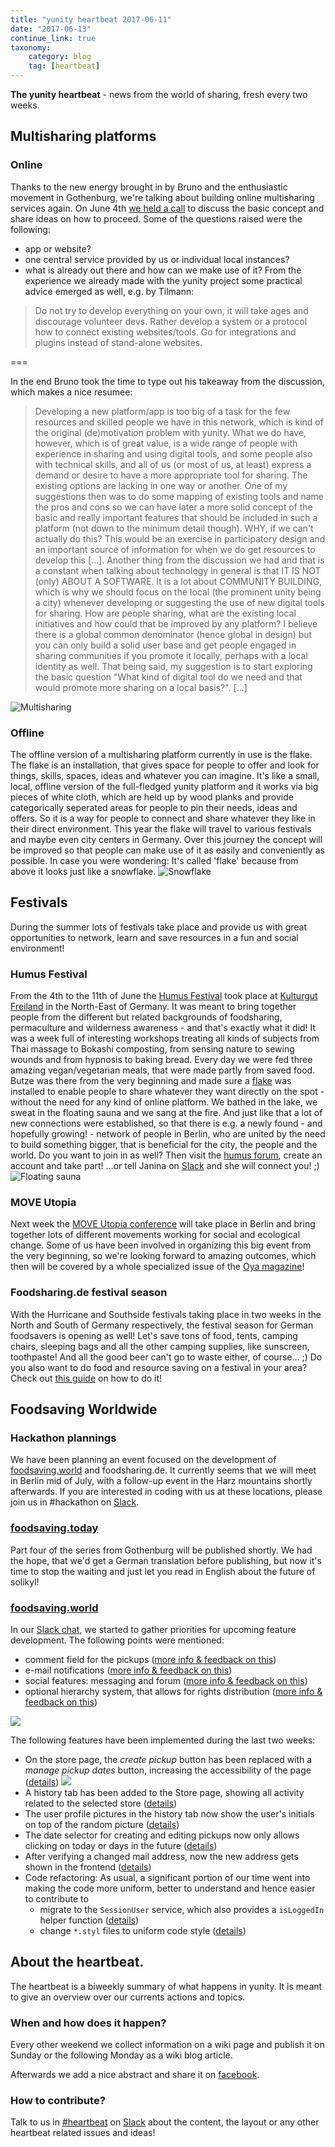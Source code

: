 ```yaml
---
title: "yunity heartbeat 2017-06-11"
date: "2017-06-13"
continue_link: true
taxonomy:
    category: blog
    tag: [heartbeat]
---
```


**The yunity heartbeat** - news from the world of sharing, fresh every two weeks.

## Multisharing platforms

### Online

Thanks to the new energy brought in by Bruno and the enthusiastic movement in Gothenburg, we're talking about building online multisharing services again. On June 4th [we held a call](https://yunity.atlassian.net/wiki/display/MULTI/2017-06-04+Conference+call) to discuss the basic concept and share ideas on how to proceed. Some of the questions raised were the following:
* app or website?
* one central service provided by us or individual local instances?
* what is already out there and how can we make use of it?
From the experience we already made with the yunity project some practical advice emerged as well, e.g. by Tilmann:
> Do not try to develop everything on your own, it will take ages and discourage volunteer devs. Rather develop a system or a protocol how to connect existing websites/tools. Go for integrations and plugins instead of stand-alone websites.

===

In the end Bruno took the time to type out his takeaway from the discussion, which makes a nice resumee:
> Developing a new platform/app is too big of a task for the few resources and skilled people we have in this network, which is kind of the original (de)motivation problem with yunity. What we do have, however, which is of great value, is a wide range of people with experience in sharing and using digital tools, and some people also with technical skills, and all of us (or most of us, at least) express a demand or desire to have a more appropriate tool for sharing. The existing options are lacking in one way or another. One of my suggestions then was to do some mapping of existing tools and name the pros and cons so we can have later a more solid concept of the basic and really important features that should be included in such a platform (not down to the minimum detail though). WHY, if we can't actually do this? This would be an exercise in participatory design and an important source of information for when we do get resources to develop this [...].
Another thing from the discussion we had and that is a constant when talking about technology in general is that IT IS NOT (only) ABOUT A SOFTWARE. It is a lot about COMMUNITY BUILDING, which is why we should focus on the local (the prominent unity being a city) whenever developing or suggesting the use of new digital tools for sharing. How are people sharing, what are the existing local initiatives and how could that be improved by any platform? I believe there is a global common denominator (hence global in design) but you can only build a solid user base and get people engaged in sharing communities if you promote it locally, perhaps with a local identity as well.
That being said, my suggestion is to start exploring the basic question "What kind of digital tool do we need and that would promote more sharing on a local basis?". [...]

![Multisharing](medianetwork.jpg)

### Offline

The offline version of a multisharing platform currently in use is the flake. The flake is an installation, that gives space for people to offer and look for things, skills, spaces, ideas and whatever you can imagine. It's like a small, local, offline version of the full-fledged yunity platform and it works via big pieces of white cloth, which are held up by wood planks and provide categorically seperated areas for people to pin their needs, ideas and offers. So it is a way for people to connect and share whatever they like in their direct environment. This year the flake will travel to various festivals and maybe even city centers in Germany. Over this journey the concept will be improved so that people can make use of it as easily and conveniently as possible.
In case you were wondering: It's called 'flake' because from above it looks just like a snowflake.
![Snowflake](snowflake.png)

## Festivals

During the summer lots of festivals take place and provide us with great opportunities to network, learn and save resources in a fun and social environment!

### Humus Festival

From the 4th to the 11th of June the [Humus Festival](http://humus-festival.de/) took place at [Kulturgut Freiland](http://kulturgut-freiland.de/gelaende/) in the North-East of Germany. It was meant to bring together people from the different but related backgrounds of foodsharing, permaculture and wilderness awareness - and that's exactly what it did! It was a week full of interesting workshops treating all kinds of subjects from Thai massage to Bokashi composting, from sensing nature to sewing wounds and from hypnosis to baking bread. Every day we were fed three amazing vegan/vegetarian meals, that were made partly from saved food. Butze was there from the very beginning and made sure a [flake](https://www.youtube.com/watch?v=73SRZKvHqUA) was installed to enable people to share whatever they want directly on the spot - without the need for any kind of online platform.
We bathed in the lake, we sweat in the floating sauna and we sang at the fire. And just like that a lot of new connections were established, so that there is e.g. a newly found - and hopefully growing! - network of people in Berlin, who are united by the need to build something bigger, that is beneficial for the city, the people and the world. Do you want to join in as well? Then visit the [humus forum](http://humus-festival.de/forum/index.php), create an account and take part! ...or tell Janina on [Slack](https://slackin.yunity.org) and she will connect you! ;)
![Floating sauna](humussauna.jpg)

### MOVE Utopia

Next week the [MOVE Utopia conference](http://move-utopia.de/wp-content/uploads/2017/03/Aufruf_eng.pdf) will take place in Berlin and bring together lots of different movements working for social and ecological change. Some of us have been involved in organizing this big event from the very beginning, so we're looking forward to amazing outcomes, which then will be covered by a whole specialized issue of the [Oya magazine](http://www.oya-online.de/home/index.html)!

### Foodsharing.de festival season

With the Hurricane and Southside festivals taking place in two weeks in the North and South of Germany respectively, the festival season for German foodsavers is opening as well! Let's save tons of food, tents, camping chairs, sleeping bags and all the other camping supplies, like sunscreen, toothpaste! And all the good beer can't go to waste either, of course... ;) Do you also want to do food and resource saving on a festival in your area? Check out [this guide](https://yunity.atlassian.net/wiki/display/FSINT/Foodsaving+at+festivals) on how to do it!

## Foodsaving Worldwide

### Hackathon plannings

We have been planning an event focused on the development of [foodsaving.world](https://foodsaving.world) and foodsharing.de. It currently seems that we will meet in Berlin mid of July, with a follow-up event in the Harz mountains shortly afterwards. If you are interested in coding with us at these locations, please join us in #hackathon on [Slack](https://slackin.yunity.org).

### [foodsaving.today](https://foodsaving.today)

Part four of the series from Gothenburg will be published shortly. We had the hope, that we'd get a German translation before publishing, but now it's time to stop the waiting and just let you read in English about the future of solikyl!

### [foodsaving.world](https://foodsaving.world)

In our [Slack chat](https://slackin.yunity.org), we started to gather priorities for upcoming feature development. The following points were mentioned:
- comment field for the pickups ([more info & feedback on this](https://github.com/yunity/foodsaving-frontend/issues/158))
- e-mail notifications ([more info & feedback on this](https://github.com/yunity/foodsaving-frontend/issues/257))
- social features: messaging and forum ([more info & feedback on this](https://github.com/yunity/foodsaving-frontend/issues/520))
- optional hierarchy system, that allows for rights distribution ([more info & feedback on this](https://github.com/yunity/foodsaving-frontend/issues/356))

![](fstool-wishes.png)

The following features have been implemented during the last two weeks:

- On the store page, the *create pickup* button has been replaced with a *manage pickup dates* button, increasing the accessibility of the page ([details](https://github.com/yunity/foodsaving-frontend/pull/512)) ![](fstool-managebutton.png)
- A history tab has been added to the Store page, showing all activity related to the selected store ([details](https://github.com/yunity/foodsaving-frontend/pull/516))
- The user profile pictures in the history tab now show the user's initials on top of the random picture ([details](https://github.com/yunity/foodsaving-frontend/pull/513))
- The date selector for creating and editing pickups now only allows clicking on today or days in the future ([details](https://github.com/yunity/foodsaving-frontend/pull/517))
- After verifying a changed mail address, now the new address gets shown in the frontend ([details](https://github.com/yunity/foodsaving-frontend/pull/510))
- Code refactoring: As usual, a significant portion of our time went into making the code more uniform, better to understand and hence easier to contribute to
  - migrate to the `SessionUser` service, which also provides a  `isLoggedIn` helper function ([details](https://github.com/yunity/foodsaving-frontend/pull/511))
  - change `*.styl` files to uniform code style ([details](https://github.com/yunity/foodsaving-frontend/pull/514))

## About the heartbeat.

The heartbeat is a biweekly summary of what happens in yunity. It is meant to give an overview over our currents actions and topics.

### When and how does it happen?

Every other weekend we collect information on a wiki page and publish it on Sunday or the following Monday as a wiki blog article.

Afterwards we add a nice abstract and share it on [facebook](https://www.facebook.com/yunity.org/).

### How to contribute?

Talk to us in [#heartbeat](https://yunity.slack.com/messages/heartbeat/) on [Slack](https://slackin.yunity.org) about the content, the layout or any other heartbeat related issues and ideas!
